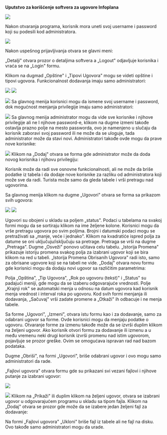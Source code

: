 **Uputstvo za korišćenje softvera za ugovore Infoplana**

![](Manual-SRB-1.png)

Nakon otvaranja programa, korisnik mora uneti svoj username i password koji su podesili kod administratora.

![](Manual-SRB-2.png)

Nakon uspešnog prijavljivanja otvara se glavni meni:

„Detalji" otvara prozor o detaljima softvera a „Logout" odjavljuje korisnika i vraća se na „Login" formu.

Klikom na dugmad „Opštine" i „Tipovi Ugovora" mogu se videti opštine i tipovi ugovora. Funkcionalnost dodavanja imaju samo administratori:

![](Manual-SRB-3.png) ![](Manual-SRB-4.png)

![](Manual-SRB-5.png)
Sa glavnog menija korisnici mogu da ismene svoj username i password, dok mogućnost menjanja privilegije imaju samo administratori:

![](Manual-SRB-6.png)
Sa glavnog menija administrator mogu da vide sve korisnike i njihove privilegije ali ne I njihove password-e, klikom na dugme izmeni takođe ostavlja prazno polje na mesto passworda, ovo je namenjeno u slučaju da korisnik zaboravi svoj password ili ne može da se uloguje, tada administrator može da stavi novi. Administratori takođe ovde mogu da prave nove korisnike:

![](Manual-SRB-7.png)
Klikom na „Dodaj" otvara se forma gde administrator može da doda novog korisnika i njihovu privilegiju:

Korisnik može da radi sve osnovne funkcionalnosti, ali ne može da briše podatke iz tabela i da dodaje nove korisnike za razliku od administratora koji može sve da radi. Turista može samo da gleda tabele i vrši pretragu nad ugovorima.

Sa glavnog menija klikom na dugme „Ugovori" otvara se forma sa prikazom svih ugovora:

![](Manual-SRB-8.png) ![](Manual-SRB-9.png)

Ugovori su obojeni u skladu sa poljem „status". Podaci u tabelama na svakoj formi mogu da se sortiraju klikom na ime željene kolone. Korisnici mogu da vrše pretragu ugovora po svim poljima. Brojni i datumski podaci mogu se pretraživati sa „manje, veće i jednako". Klikom na kvadratiće ispred polja za datume se oni uključuju/isključuju sa pretrage. Pretraga se vrši na dugme „Pretraga". Dugme „Osveži" ponovo učitava celu tabelu. „Istorija Promena" prikazuje istoriju promena svakog polja za izabrani ugovor koji se bira klikom na red u tabeli. „Istorija Promena Obrisanih Ugovora" radi isto, samo za obrisane ugovore koji se na tabeli ne vide. „Dodaj" otvara novu formu gde korisnici mogu da dodaju novi ugovor sa različitim parametrima:

Polja „Opština", „Tip Ugovora", „Rok po ugovoru (tekst)" i „Status" su padajući meniji, gde mogu da se izaberu odgovarajuće vrednosti. Polje „Krajnji rok" se automatski menja u odnosu na datum ugovora kad korisnik menja vrednost i interval roka po ugovoru. Kod svih formi menjanja ili dodavanja, „Sačuvaj" vrši zadate promene a „Otkaži" ih odbacuje i ne menja tabele.

Sa forme „Ugovori", „Izmeni", otvara istu formu kao i za dodavanje, samo za odabrani ugovor sa forme. Ovde korisnici mogu da menjaju podatke o ugovoru. Otvaranje forme za izmenu takođe može da se izvrši duplim klikom na željeni ugovor. Ako korisnik otvori formu za dodavanje ili izmenu a u među vremenu neki drugi korisnik izvrši promenu nad istim ugovorom, pojavljuje se prozor greške. Ovim se omogućava ispravan rad nad bazom podataka.

Dugme „Obriši", na formi „Ugovori", briše odabrani ugovor i ovo mogu samo administratori da rade.

„Fajlovi ugovora" otvara formu gde su prikazani svi vezani fajlovi i njihove putanje za izabrani ugovor:

![](Manual-SRB-10.png)

![](Manual-SRB-11.png)
Klikom na „Prikaži" ili duplim klikom na željeni ugovor, otvara se izabrani ugovor u odgovarajućem programu u skladu sa tipom fajla. Klikom na „Dodaj" otvara se prozor gde može da se izabere jedan željeni fajl za dodavanje:

Na formi „Fajlovi ugovora" „Ukloni" briše fajl iz tabele ali ne fajl na disku. Ovo takođe samo administratori mogu da urade.
